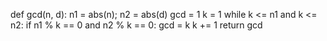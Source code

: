 def gcd(n, d):
    n1 = abs(n);
    n2 = abs(d)
    gcd = 1
    k = 1
    while k <= n1 and k <= n2:
        if n1 % k == 0 and n2 % k == 0:
            gcd = k
        k += 1
    return gcd